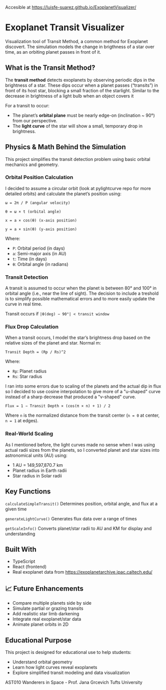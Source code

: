 Accesible at https://luisfe-suarez.github.io/ExoplanetVisualizer/

# Exoplanet Transit Visualizer

Visualization tool of Transit Method, a common method for Exoplanet discovert. The simulation models the change in brigthness of a star over time, as an orbiting planet passes in front of it.

## What is the Transit Method?

The **transit method** detects exoplanets by observing periodic dips in the brightness of a star. These dips occur when a planet passes (“transits”) in front of its host star, blocking a small fraction of the starlight. Similar to the decrease in brightness of a light bulb when an object covers it

For a transit to occur:

- The planet’s **orbital plane** must be nearly edge-on (inclination ~ 90°) from our perspective.
- The **light curve** of the star will show a small, temporary drop in brightness.

## Physics & Math Behind the Simulation

This project simplifies the transit detection problem using basic orbital mechanics and geometry.

### Orbital Position Calculation

I decided to assume a circular orbit (look at pylightcurve repo for more detailed orbits) and calculate the planet’s position using:

`ω = 2π / P (angular velocity)`

`θ = ω × t (orbital angle)`

`x = a × cos(θ) (x-axis position)`

`y = a × sin(θ) (y-axis position)`

Where:

- `P`: Orbital period (in days)
- `a`: Semi-major axis (in AU)
- `t`: Time (in days)
- `θ`: Orbital angle (in radians)

### Transit Detection

A transit is assumed to occur when the planet is between 80° and 100° in orbital angle (i.e., near the line of sight). The decision to include a treshold is to simplify possible mathematical errors and to more easily update the curve in real time.

Transit occurs if `|θ(deg) − 90°| < transit window`

### Flux Drop Calculation

When a transit occurs, I model the star’s brightness drop based on the relative sizes of the planet and star. Normal m:

`Transit Depth = (Rp / Rs)^2`

Where:

- `Rp`: Planet radius
- `Rs`: Star radius

I ran into some errors due to scaling of the planets and the actual dip in flux so I decided to use cosine interpolation to give more of a "u-shaped" curve instead of a sharp decrease that produced a "v-shaped" curve.

`Flux = 1 − Transit Depth × (cos(π × n) + 1) / 2`

Where `n` is the normalized distance from the transit center (`n = 0` at center, `n = 1` at edges).

### Real-World Scaling

As I mentioned before, the light curves made no sense when I was using actual radii sizes from the planets, so I converted planet and star sizes into astronomical units (AU) using:

- 1 AU = 149,597,870.7 km
- Planet radius in Earth radii
- Star radius in Solar radii

## Key Functions

`calculateSimpleTransit()` Determines position, orbital angle, and flux at a given time

`generateLightCurve()` Generates flux data over a range of times

`getScaleInfo()` Converts planet/star radii to AU and KM for display and understanding

## Built With

- TypeScript
- React (frontend)
- Real exoplanet data from https://exoplanetarchive.ipac.caltech.edu/

## 📈 Future Enhancements

- Compare multiple planets side by side
- Simulate partial or grazing transits
- Add realistic star limb darkening
- Integrate real exoplanet/star data
- Animate planet orbits in 2D

## Educational Purpose

This project is designed for educational use to help students:

- Understand orbital geometry
- Learn how light curves reveal exoplanets
- Explore simplified transit modeling and data visualization

AST010 Wanderers in Space - Prof. Jana Grcevich
Tufts University
